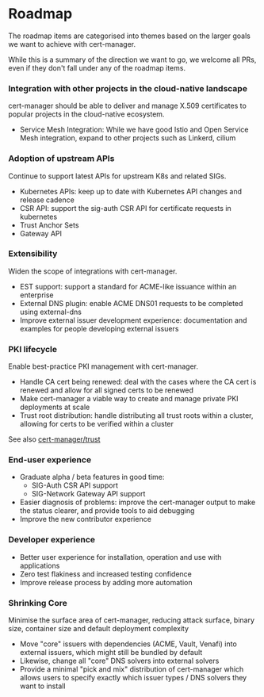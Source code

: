 Roadmap
=======

The roadmap items are categorised into themes based on the larger goals we want to achieve with cert-manager.


While this is a summary of the direction we want to go, we welcome all PRs, even if they don't fall under any of the roadmap items.


### Integration with other projects in the cloud-native landscape

cert-manager should be able to deliver and manage X.509 certificates to popular
projects in the cloud-native ecosystem.

- Service Mesh Integration: While we have
good Istio and Open Service Mesh integration, expand to other projects such as
Linkerd, cilium

### Adoption of upstream APIs

Continue to support latest APIs for upstream K8s and related SIGs.

- Kubernetes APIs: keep up to date with Kubernetes API changes and release cadence
- CSR API: support the sig-auth CSR API for certificate requests in kubernetes
- Trust Anchor Sets
- Gateway API

### Extensibility

Widen the scope of integrations with cert-manager.

- EST support: support a standard for ACME-like issuance within an enterprise
- External DNS plugin: enable ACME DNS01 requests to be completed using external-dns
- Improve external issuer development experience: documentation and examples for people developing external issuers

### PKI lifecycle

Enable best-practice PKI management with cert-manager.

- Handle CA cert being renewed: deal with the cases where the CA cert is renewed and allow for all signed certs to be renewed
- Make cert-manager a viable way to create and manage private PKI deployments at scale
- Trust root distribution: handle distributing all trust roots within a cluster, allowing for certs to be verified within a cluster

See also [cert-manager/trust](https://cert-manager.io/docs/projects/trust/)

### End-user experience

- Graduate alpha / beta features in good time:
  - SIG-Auth CSR API support
  - SIG-Network Gateway API support
- Easier diagnosis of problems: improve the cert-manager output to make the status clearer, and provide tools to aid debugging
- Improve the new contributor experience

### Developer experience

- Better user experience for installation, operation and use with applications
- Zero test flakiness and increased testing confidence
- Improve release process by adding more automation

### Shrinking Core

Minimise the surface area of cert-manager, reducing attack surface, binary size, container size and default deployment complexity

- Move "core" issuers with dependencies (ACME, Vault, Venafi) into external issuers, which might still be bundled by default
- Likewise, change all "core" DNS solvers into external solvers
- Provide a minimal "pick and mix" distribution of cert-manager which allows users to specify exactly which issuer types / DNS solvers they want to install
